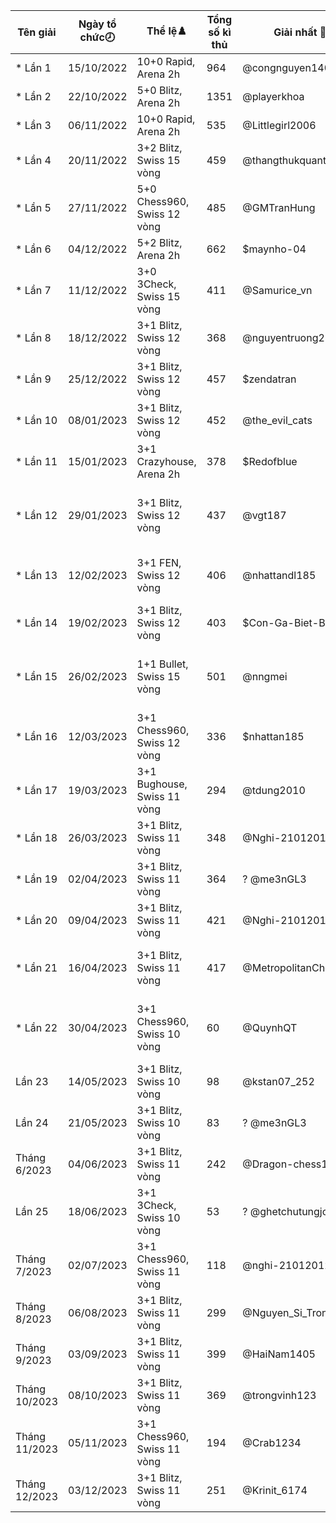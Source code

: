 Tên giải|Ngày tổ chức🕗|Thể lệ♟️|Tổng số kì thủ|Giải nhất 🥇|Giải nhì 🥈|Giải ba🥉|Link giải
---|---|---|---|---|---|---|---
* Lần 1|15/10/2022|10+0 Rapid, Arena 2h|964|@congnguyen1406|@Luffy_murom|@hackert38|/arena/th-vua-ly-tt-2171704
* Lần 2|22/10/2022|5+0 Blitz, Arena 2h|1351|@playerkhoa|@phongdeptraiqua|@PhanPhucDinh|/arena/th-vua-ly-tt-ln-2-2183785
* Lần 3|06/11/2022|10+0 Rapid, Arena 2h|535|@Littlegirl2006|@Mehechanic|@Wibu2k1|/arena/th-vua-ly-tt-ln-th-3-2218000
* Lần 4|20/11/2022|3+2 Blitz, Swiss 15 vòng|459|@thangthukquantrong|@phantom00308|@PhuongLmao|/th-vua-ly-tt-ln-4---ngy-nh-gio-vit-nam-2011-3535839
* Lần 5|27/11/2022|5+0 Chess960, Swiss 12 vòng|485|@GMTranHung|@vvhung|@PoniMikenco|/th-vua-ly-tt-ln-5-3548920
* Lần 6|04/12/2022|5+2 Blitz, Arena 2h|662|$maynho-04|$DTHtiendung2010|$danieltony3555|%tournament/2E6v5uld
* Lần 7|11/12/2022|3+0 3Check, Swiss 15 vòng|411|@Samurice_vn|@ShinichiKhoa|@vuquangminhtv|/th-vua-ly-tt-ln-7--3584492
* Lần 8|18/12/2022|3+1 Blitz, Swiss 12 vòng|368|@nguyentruong2311|? @SparkleDreamer|@Cr10-goal|/th-vua-ly-tt-ln-th-8-3618872
* Lần 9|25/12/2022|3+1 Blitz, Swiss 12 vòng|457|$zendatran|$CTHNannhhuycv2010|$chess-super|%swiss/9qFzoWXU
* Lần 10|08/01/2023|3+1 Blitz, Swiss 12 vòng|452|@the_evil_cats|@Cr10-goal|@GMZQUEst|/siu-gii-th-vua-ly-tt-ln-th-10-3688038
* Lần 11|15/01/2023|3+1 Crazyhouse, Arena 2h|378|$Redofblue|$M_DinhHoangViet|$HCMThanhLong2k8|%tournament/0PagYmhJ
* Lần 12|29/01/2023|3+1 Blitz, Swiss 12 vòng|437|@vgt187|@NgAnhHuy2010|@M-DinhHoangViet|/cn-mng-l-cn-tt---siu-gii-th-vua-ly-tt-ln-th-12--tungjohn-playing-chess-3719886
* Lần 13|12/02/2023|3+1 FEN, Swiss 12 vòng|406|@nhattandl185|? @ghetchutungjohn|@phuonganximi|/th-vua-ly-tt-ln-th-13--trng--en--tungjohn-playing-chess-3807224
* Lần 14|19/02/2023|3+1 Blitz, Swiss 12 vòng|403|$Con-Ga-Biet-Bay|$CTHNannhhuycv2010|$nhattan185|%swiss/wDTxvfMV
* Lần 15|26/02/2023|1+1 Bullet, Swiss 15 vòng|501|@nngmei|@boat2009|@nhattandl185|/th-vua-ly-tt-ln-15---chc-mng-clb-t-6000-thnh-vin--tungjohn-playing-chess-3846898
* Lần 16|12/03/2023|3+1 Chess960, Swiss 12 vòng|336|$nhattan185|$HduHabinhan2011|$pohlestoff|%swiss/SuLNRcUf
* Lần 17|19/03/2023|3+1 Bughouse, Swiss 11 vòng|294|@tdung2010|@ShinichiKhoa|M-DinhHoangViet + GM_TUANKIET_KTTTL|/siu-gii-th-vua-ly-tt-ln-th-17---thng-thua-nh-ng-i-3918891
* Lần 18|26/03/2023|3+1 Blitz, Swiss 11 vòng|348|@Nghi-21012012|@Vchhabinhan1234|@GM_TUANKIET_KTTTL ?|/th-vua-ly-tt-ln-th-18--tungjohn-playing-chess-3921659
* Lần 19|02/04/2023|3+1 Blitz, Swiss 11 vòng|364|? @me3nGL3|@Mehechanic|? @nngmei|/th-vua-ly-tt-ln-th-19--tungjohn-playing-chess-3935076
* Lần 20|09/04/2023|3+1 Blitz, Swiss 11 vòng|421|@Nghi-21012012|@DucNguyen78|@MetropolitanCheckers|/siu-gii-th-vua-ly-tt-ln-th-20-3960496
* Lần 21|16/04/2023|3+1 Blitz, Swiss 11 vòng|417|@MetropolitanCheckers|@TranVanManh20061|@M-DinhHoangViet|/siu-gii-th-vua-ly-tt-ln-th-21--tungjohn-playing-chess-3974487
* Lần 22|30/04/2023|3+1 Chess960, Swiss 10 vòng|60|@QuynhQT|@Nam_no_pro|@M-DinhHoangViet|/siu-gii-th-vua-ly-tt-ln-th-22---k-nim-48-nm-gii-phng-min-nam-thng-nht-t-nc--3989646
Lần 23|14/05/2023|3+1 Blitz, Swiss 10 vòng|98|@kstan07_252|@QuynhQT|@Dragon-Chess12|/siu-gii-th-vua-ly-tt-ln-th-23-4018289
Lần 24|21/05/2023|3+1 Blitz, Swiss 10 vòng|83|? @me3nGL3|@voduy2074|@Lams2010|/siu-gii-th-vua-ly-tt-ln-th-24-4033341
Tháng 6/2023|04/06/2023|3+1 Blitz, Swiss 11 vòng|242|@Dragon-chess12|@Lams2010|@RicacdoMilos|/th-vua-ly-tt-cho-h-thng-6---nm-2023-4059788
Lần 25|18/06/2023|3+1 3Check, Swiss 10 vòng|53|? @ghetchutungjohn|@vinhnguyen2008|@King_of_Chess_0312|/siu-gii-th-vua-ly-tt-ln-th-25---bin-th-ba-ln-chiu-tng-4075955
Tháng 7/2023|02/07/2023|3+1 Chess960, Swiss 11 vòng|118|@nghi-21012012|@RicacdoMilos|@QuynhQT|/th-vua-ly-tt-thng-7-nm-2023-4111726
Tháng 8/2023|06/08/2023|3+1 Blitz, Swiss 11 vòng|299|@Nguyen_Si_Trong_Duc|@NgAnhHuy2010|@ghetchutungjohn|/th-vua-ly-tt-thng-8-nm-2023-4199460
Tháng 9/2023|03/09/2023|3+1 Blitz, Swiss 11 vòng|399|@HaiNam1405|@chorachricon|@Vchhabinhan1234|/th-vua-ly-tt-thng-9-nm-2023-4253176
Tháng 10/2023|08/10/2023|3+1 Blitz, Swiss 11 vòng|369|@trongvinh123|@vupham08|@chikien08|/th-vua-ly-tt-thng-10-nm-2023-4319009
Tháng 11/2023|05/11/2023|3+1 Chess960, Swiss 11 vòng|194|@Crab1234|@Wingstw|@duongnm2407|/th-vua-ly-tt-thng-11-nm-2023-4374307
Tháng 12/2023|03/12/2023|3+1 Blitz, Swiss 11 vòng|251|@Krinit_6174|@Phamtienduc1|@oliebuonngu|/th-vua-ly-tt-thng-122023-4426328

